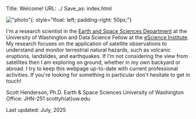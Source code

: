 Title: Welcome!
URL: ../
Save_as: index.html


!["photo"]({static}/images/myphoto.png){: style="float: left; padding-right: 50px;"}

I'm a research scientist in the [Earth and Space Sciences Department](https://ess.uw.edu) at the University of Washington and Data Science Fellow at the [eScience Institute](https://escience.washington.edu). My research focuses on the application of satellite observations to understand and monitor terrestrial natural hazards, such as volcanic eruptions, landslides, and earthquakes. If I’m not considering the view from satellites then I am exploring on ground, whether in my own backyard or abroad. I try to keep this webpage up-to-date with current professional activities. If you're looking for something in particular don't hesitate to get in touch!

Scott Henderson, Ph.D.
Earth & Space Sciences
University of Washington
Office: JHN-251
scottyh(at)uw.edu

Last updated: July, 2025

